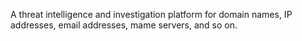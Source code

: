 A threat intelligence and investigation platform for domain names, IP addresses, email addresses, mame servers, and so on.
